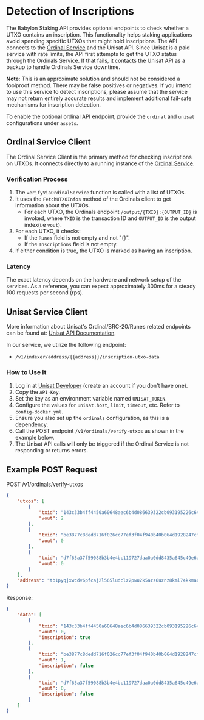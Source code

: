 # Detection of Inscriptions

The Babylon Staking API provides optional endpoints to check whether a UTXO 
contains an inscription. This functionality helps staking applications avoid 
spending specific UTXOs that might hold inscriptions. The API connects to the 
[Ordinal Service](https://github.com/ordinals/ord) and the Unisat API. Since 
Unisat is a paid service with rate limits, the API first attempts to get the 
UTXO status through the Ordinals Service. If that fails, it contacts the Unisat 
API as a backup to handle Ordinals Service downtime.

**Note**: This is an approximate solution and should not be considered a 
foolproof method. There may be false positives or negatives. If you intend to 
use this service to detect inscriptions, please assume that the service may not 
return entirely accurate results and implement additional fail-safe mechanisms 
for inscription detection.

To enable the optional ordinal API endpoint, provide the `ordinal` 
and `unisat` configurations under `assets`.

## Ordinal Service Client

The Ordinal Service Client is the primary method for checking inscriptions on 
UTXOs. It connects directly to a running instance of the [Ordinal Service](https://github.com/ordinals/ord).

### Verification Process

1. The `verifyViaOrdinalService` function is called with a list of UTXOs.
2. It uses the `FetchUTXOInfos` method of the Ordinals client to get 
information about the UTXOs.
   - For each UTXO, the Ordinals endpoint `/output/{TXID}:{OUTPUT_ID}` is invoked, 
   where `TXID` is the transaction ID and `OUTPUT_ID` is the output index(i.e `vout`).
3. For each UTXO, it checks:
   - If the `Runes` field is not empty and not "{}".
   - If the `Inscriptions` field is not empty.
4. If either condition is true, the UTXO is marked as having an inscription.

### Latency

The exact latency depends on the hardware and network setup of the services. 
As a reference, you can expect approximately 300ms for a steady 100 requests per second (rps).

## Unisat Service Client

More information about Unisat's Ordinal/BRC-20/Runes related endpoints can be 
found at: [Unisat API Documentation](https://docs.unisat.io/).

In our service, we utilize the following endpoint:
- `/v1/indexer/address/{{address}}/inscription-utxo-data`

### How to Use It

1. Log in at [Unisat Developer](https://developer.unisat.io/account/login) 
(create an account if you don't have one).
2. Copy the `API-Key`.
3. Set the key as an environment variable named `UNISAT_TOKEN`.
4. Configure the values for `unisat.host`, `limit`, `timeout`, etc. Refer 
to `config-docker.yml`.
5. Ensure you also set up the `ordinals` configuration, as this is a dependency.
6. Call the POST endpoint `/v1/ordinals/verify-utxos` as shown in the example below.
7. The Unisat API calls will only be triggered if the Ordinal Service is not 
responding or returns errors.

## Example POST Request

POST /v1/ordinals/verify-utxos
```json
{
    "utxos": [
        {
            "txid": "143c33b4ff4450a60648aec6b4d086639322cb093195226c641ae4f0ae33c3f5",
            "vout": 2
        },
        {
            "txid": "be3877c8dedd716f026cc77ef3f04f940b40b064d1928247cff5bb08ef1ba58e",
            "vout": 0
        },
        {
            "txid": "d7f65a37f59088b3b4e4bc119727daa0a0dd8435a645c49e6a665affc109539d",
            "vout": 0
        }
    ],
    "address": "tb1pyqjxwcdv6pfcaj2l565ludclz2pwu2k5azs6uznz8kml74kkma6qm0gzlv"
}
```

Response:

```json
{
    "data": [
        {
            "txid": "143c33b4ff4450a60648aec6b4d086639322cb093195226c641ae4f0ae33c3f5",
            "vout": 0,
            "inscription": true
        },
        {
            "txid": "be3877c8dedd716f026cc77ef3f04f940b40b064d1928247cff5bb08ef1ba58e",
            "vout": 1,
            "inscription": false
        },
        {
            "txid": "d7f65a37f59088b3b4e4bc119727daa0a0dd8435a645c49e6a665affc109539d",
            "vout": 0,
            "inscription": false
        }
    ]
}
```